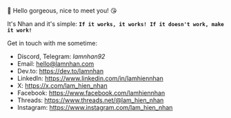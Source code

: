 👋 Hello gorgeous, nice to meet you! 😘

It's Nhan and it's simple: **`If it works, it works! If it doesn't work, make it work!`**

Get in touch with me sometime:
- Discord, Telegram: _lamnhan92_
- Email: hello@lamnhan.com
- Dev.to: https://dev.to/lamnhan
- LinkedIn: https://www.linkedin.com/in/lamhiennhan
- X: https://x.com/lam_hien_nhan
- Facebook: https://www.facebook.com/lamhiennhan
- Threads: https://www.threads.net/@lam_hien_nhan
- Instagram: https://www.instagram.com/lam_hien_nhan
